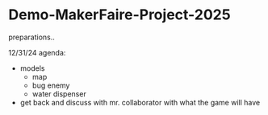 # Demo-MakerFaire-Project-2025
preparations..


12/31/24 agenda:
- models
    - map
    - bug enemy
    - water dispenser
- get back and discuss with mr. collaborator with what the game will have
